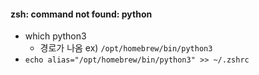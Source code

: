 #### zsh: command not found: python
- which python3
	- 경로가 나옴 ex) `/opt/homebrew/bin/python3`
- `echo alias="/opt/homebrew/bin/python3" >> ~/.zshrc`

